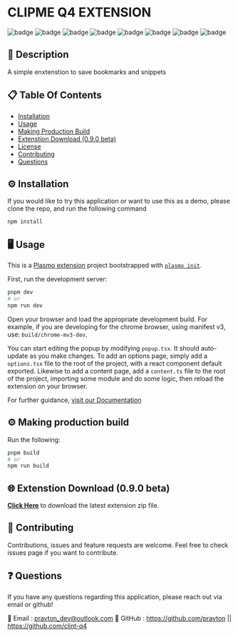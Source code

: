 # CLIPME Q4 EXTENSION

![badge](https://img.shields.io/badge/-HTML-red) ![badge](https://img.shields.io/badge/-CSS-red) ![badge](https://img.shields.io/badge/-Javascript-red) ![badge](https://img.shields.io/badge/-Node.js-red) ![badge](https://img.shields.io/badge/-React-red) ![badge](https://img.shields.io/badge/-plasmo-red) ![badge](https://img.shields.io/badge/-typescript-red) ![badge](https://img.shields.io/badge/-pockebase-red) 

## 📜 Description 

A simple enxtenstion to save bookmarks and snippets

## 📋 Table Of Contents 
- [Installation](#%EF%B8%8F-installation)
- [Usage](#%EF%B8%8F-usage) 
- [Making Production Build](#%EF%B8%8F-making-production-build)
- [Extenstion Download (0.9.0 beta)](#-extenstion-download-(0.9.0-beta)) 
- [License](#-license) 
- [Contributing](#-contributing) 
- [Questions](#-questions) 

## ⚙️ Installation 

If you would like to try this application or want to use this as a demo, please clone the repo, and run the following command 

``` 
npm install
``` 

## 🖥️ Usage

This is a [Plasmo extension](https://docs.plasmo.com/) project bootstrapped with [`plasmo init`](https://www.npmjs.com/package/plasmo).

First, run the development server:

```bash
pnpm dev
# or
npm run dev
```

Open your browser and load the appropriate development build. For example, if you are developing for the chrome browser, using manifest v3, use: `build/chrome-mv3-dev`.

You can start editing the popup by modifying `popup.tsx`. It should auto-update as you make changes. To add an options page, simply add a `options.tsx` file to the root of the project, with a react component default exported. Likewise to add a content page, add a `content.ts` file to the root of the project, importing some module and do some logic, then reload the extension on your browser.

For further guidance, [visit our Documentation](https://docs.plasmo.com/)

## ⚙️ Making production build

Run the following:

```bash
pnpm build
# or
npm run build
```

## 🌐 Extenstion Download (0.9.0 beta)

[**Click Here**]() to download the latest extension zip file. 

## 🤝 Contributing 

Contributions, issues and feature requests are welcome. Feel free to check issues page if you want to contribute. 

## ❓ Questions 

If you have any questions regarding this application, please reach out via email or github! 

📧 Email : pravton_dev@outlook.com 
🤖 GitHub : https://github.com/pravton || https://github.com/clint-q4
